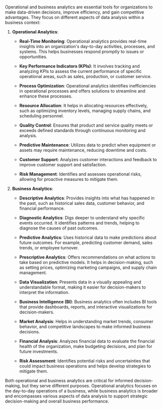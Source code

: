 Operational and business analytics are essential tools for organizations to make data-driven decisions, improve efficiency, and gain competitive advantages. They focus on different aspects of data analysis within a business context:

1. **Operational Analytics**:

   - **Real-Time Monitoring**: Operational analytics provides real-time insights into an organization's day-to-day activities, processes, and systems. This helps businesses respond promptly to issues or opportunities.

   - **Key Performance Indicators (KPIs)**: It involves tracking and analyzing KPIs to assess the current performance of specific operational areas, such as sales, production, or customer service.

   - **Process Optimization**: Operational analytics identifies inefficiencies in operational processes and offers solutions to streamline and enhance these processes.

   - **Resource Allocation**: It helps in allocating resources effectively, such as optimizing inventory levels, managing supply chains, and scheduling personnel.

   - **Quality Control**: Ensures that product and service quality meets or exceeds defined standards through continuous monitoring and analysis.

   - **Predictive Maintenance**: Utilizes data to predict when equipment or assets may require maintenance, reducing downtime and costs.

   - **Customer Support**: Analyzes customer interactions and feedback to improve customer support and satisfaction.

   - **Risk Management**: Identifies and assesses operational risks, allowing for proactive measures to mitigate them.

2. **Business Analytics**:

   - **Descriptive Analytics**: Provides insights into what has happened in the past, such as historical sales data, customer behavior, and financial performance.

   - **Diagnostic Analytics**: Digs deeper to understand why specific events occurred. It identifies patterns and trends, helping to diagnose the causes of past outcomes.

   - **Predictive Analytics**: Uses historical data to make predictions about future outcomes. For example, predicting customer demand, sales trends, or employee turnover.

   - **Prescriptive Analytics**: Offers recommendations on what actions to take based on predictive models. It helps in decision-making, such as setting prices, optimizing marketing campaigns, and supply chain management.

   - **Data Visualization**: Presents data in a visually appealing and understandable format, making it easier for decision-makers to interpret the information.

   - **Business Intelligence (BI)**: Business analytics often includes BI tools that provide dashboards, reports, and interactive visualizations for decision-makers.

   - **Market Analysis**: Helps in understanding market trends, consumer behavior, and competitive landscapes to make informed business decisions.

   - **Financial Analysis**: Analyzes financial data to evaluate the financial health of the organization, make budgeting decisions, and plan for future investments.

   - **Risk Assessment**: Identifies potential risks and uncertainties that could impact business operations and helps develop strategies to mitigate them.

Both operational and business analytics are critical for informed decision-making, but they serve different purposes. Operational analytics focuses on the day-to-day operations of a business, while business analytics is broader and encompasses various aspects of data analysis to support strategic decision-making and overall business performance.
